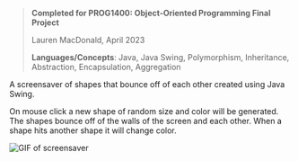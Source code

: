 > **Completed for PROG1400: Object-Oriented Programming Final Project**
>
> Lauren MacDonald, April 2023
>
> **Languages/Concepts**: Java, Java Swing, Polymorphism, Inheritance, Abstraction, Encapsulation, Aggregation

A screensaver of shapes that bounce off of each other created using Java Swing.

On mouse click a new shape of random size and color will be generated. The shapes bounce off of the walls of the screen 
and each other. When a shape hits another shape it will change color.

![GIF of screensaver](screensaver_java_Swing.gif)